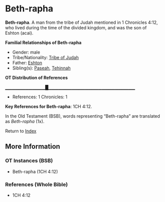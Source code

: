 # Beth-rapha
**Beth-rapha**. 
A man from the tribe of Judah mentioned in 1 Chronicles 4:12, who lived during the time of the divided kingdom, and was the son of Eshton (acai). 




**Familial Relationships of Beth-rapha**


* Gender: male
* Tribe/Nationality: [Tribe of Judah](../../../groups/md/acai/Judah.md)
* Father: [Eshton](Eshton.md)
* Sibling(s): [Paseah](Paseah.md), [Tehinnah](Tehinnah.md)


**OT Distribution of References**

▁▁▁▁▁▁▁▁▁▁▁▁█▁▁▁▁▁▁▁▁▁▁▁▁▁▁▁▁▁▁▁▁▁▁▁▁▁▁
* References: 1 Chronicles: 1



**Key References for Beth-rapha**: 
1CH 4:12. 


In the Old Testament (BSB), words representing “Beth-rapha” are translated as 
*Beth-rapha* (1x). 




Return to [Index](00-Index.md)

## More Information

### OT Instances (BSB)

* Beth-rapha (1CH 4:12)



### References (Whole Bible)

* 1CH 4:12



